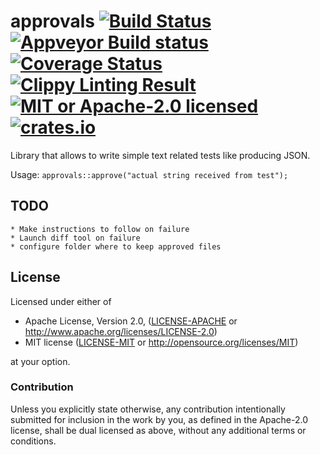 # approvals [![Build Status](https://travis-ci.org/aleksandrpak/approvals.svg)](https://travis-ci.org/aleksandrpak/approvals) [![Appveyor Build status](https://ci.appveyor.com/api/projects/status/bx0ygkhxxdm8p783/branch/master?svg=true)](https://ci.appveyor.com/project/aleksandrpak/approvals) [![Coverage Status](https://coveralls.io/repos/github/aleksandrpak/approvals/badge.svg?branch=master)](https://coveralls.io/github/aleksandrpak/approvals?branch=master) [![Clippy Linting Result](https://clippy.bashy.io/github/aleksandrpak/approvals/master/badge.svg)](https://clippy.bashy.io/github/aleksandrpak/approvals/master/log) [![MIT or Apache-2.0 licensed](https://img.shields.io/badge/license-MIT%20or%20Apache--2.0-blue.svg)](https://github.com/aleksandrpak/approvals#license) [![crates.io](http://meritbadge.herokuapp.com/approvals)](https://crates.io/crates/approvals)

Library that allows to write simple text related tests like producing JSON. 

Usage: ```approvals::approve("actual string received from test");```

## TODO
	* Make instructions to follow on failure
	* Launch diff tool on failure
	* configure folder where to keep approved files

## License

Licensed under either of

 * Apache License, Version 2.0, ([LICENSE-APACHE](LICENSE-APACHE) or http://www.apache.org/licenses/LICENSE-2.0)
 * MIT license ([LICENSE-MIT](LICENSE-MIT) or http://opensource.org/licenses/MIT)

at your option.

### Contribution

Unless you explicitly state otherwise, any contribution intentionally
submitted for inclusion in the work by you, as defined in the Apache-2.0
license, shall be dual licensed as above, without any additional terms or
conditions.
